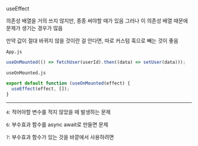 useEffect

의존성 배열을 거의 쓰지 않지만, 종종 써야할 때가 있음
그러나 이 의존성 배열 때문에 문제가 생기는 경우가 많음

만약 값이 절대 바뀌지 않을 것이란 걸 안다면, 따로 커스텀 훅으로 빼는 것이 좋음

`App.js`

```js
useOnMounted(() => fetchUser(userId).then((data) => setUser(data)));
```

`useOnMounted.js`

```js
export default function (useOnMounted(effect) {
  useEffect(effect, []);
}
```

---

`4`: 적어야할 변수를 적지 않았을 떼 발생하는 문제

`6`: 부수효과 함수를 async await로 만들면 문제

`7`: 부수효과 함수가 있는 것을 바깥에서 사용하려면
